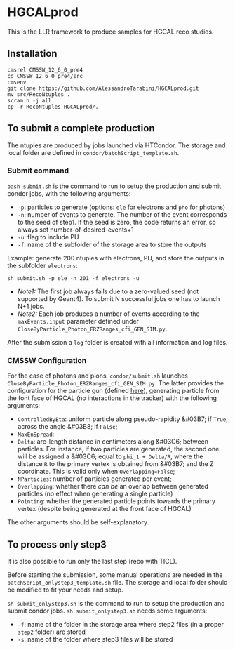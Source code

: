 # HGCALprod

This is the LLR framework to produce samples for HGCAL reco studies.

## Installation

```shell
cmsrel CMSSW_12_6_0_pre4
cd CMSSW_12_6_0_pre4/src
cmsenv
git clone https://github.com/AlessandroTarabini/HGCALprod.git
mv src/RecoNtuples .
scram b -j all
cp -r RecoNtuples HGCALprod/.
```

## To submit a complete production

The ntuples are produced by jobs launched via HTCondor. The storage and local folder are defined in ```condor/batchScript_template.sh```.

### Submit command

```bash submit.sh``` is the command to run to setup the production and submit condor jobs, with the following arguments:
* ```-p```: particles to generate (options: ```ele``` for electrons and ```pho``` for photons)
* ```-n```: number of events to generate. The number of the event corresponds to the seed of step1. If the seed is zero, the code returns an error, so always set number-of-desired-events+1
* ```-u```: flag to include PU
* ```-f```: name of the subfolder of the storage area to store the outputs

Example: generate 200 ntuples with electrons, PU, and store the outputs in the subfolder ```electrons```:

```shell
sh submit.sh -p ele -n 201 -f electrons -u
```

* _Note1:_ The first job always fails due to a zero-valued seed (not supported by Geant4). To submit N successful jobs one has to launch N+1 jobs.
* _Note2:_ Each job produces a number of events according to the ```maxEvents.input``` parameter defined under ```CloseByParticle_Photon_ERZRanges_cfi_GEN_SIM.py```.

After the submission a ```log``` folder is created with all information and log files.

### CMSSW Configuration

For the case of photons and pions, ```condor/submit.sh``` launches ```CloseByParticle_Photon_ERZRanges_cfi_GEN_SIM.py```. The latter provides the configuration for the particle gun (defined [here](https://github.com/cms-sw/cmssw/blob/master/IOMC/ParticleGuns/src/CloseByParticleGunProducer.cc)), generating particle from the font face of HGCAL (no interactions in the tracker) with the following arguments:

* ```ControlledByEta```: uniform particle along pseudo-rapidity &#03B7; if ```True```, across the angle &#03B8; if ```False```;
* ```MaxEnSpread```: 
* ```Delta```: arc-length distance in centimeters along &#03C6; between particles. For instance, if two particles are generated, the second one will be assigned a &#03C6; equal to ```phi_1 + Delta/R```, where the distance ```R``` to the primary vertex is obtained from &#03B7; and the Z coordinate. This is valid only when ```Overlapping=False```;
* ```NParticles```: number of particles generated per event;
* ```Overlapping```: whether there _can be_ an overlap between generated particles (no effect when generating a single particle)
* ```Pointing```: whether the generated particle points towards the primary vertex (despite being generated at the front face of HGCAL)

The other arguments should be self-explanatory.

## To process only step3

It is also possible to run only the last step (reco with TICL).

Before starting the submission, some manual operations are needed in the ```batchScript_onlystep3_template.sh``` file. The storage and local folder should be modified to fit your needs and setup.

```sh submit_onlystep3.sh``` is the command to run to setup the production and submit condor jobs.
```sh submit_onlystep3.sh``` needs some arguments:
* ```-f```: name of the folder in the storage area where step2 files (in a proper ```step2``` folder) are stored
* ```-s```: name of the folder where step3 files will be stored
